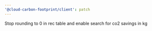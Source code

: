 ```yaml
---
'@cloud-carbon-footprint/client': patch
---
```


Stop rounding to 0 in rec table and enable search for co2 savings in kg
